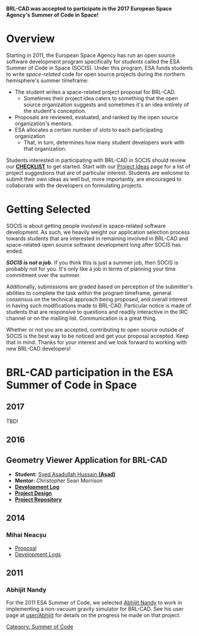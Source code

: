 **BRL-CAD was accepted to participate in the 2017 European Space
Agency's Summer of Code in Space!**

# Overview

Starting in 2011, the European Space Agency has run an open source
software development program specifically for *students* called the ESA
Summer of Code in Space (SOCIS). Under this program, ESA funds students
to write *space-related* code for open source projects during the
northern hemisphere's summer timeframe:

-   The student writes a space-related project proposal for BRL-CAD.
    -   Sometimes their project idea caters to something that the open
        source organization suggests and sometimes it's an idea entirely
        of the student's conception.
-   Proposals are reviewed, evaluated, and ranked by the open source
    organization's mentors.
-   ESA allocates a certain number of slots to each participating
    organization
    -   That, in turn, determines how many student developers work with
        that organization.

Students interested in participating with BRL-CAD in SOCIS should review
our **[CHECKLIST](Summer_of_Code/Checklist.md)** to get started.
Start with our [Project
Ideas](ESA_Summer_of_Code_in_Space/Project_Ideas.md) page for a
list of project suggestions that are of particular interest. Students
are welcome to submit their own ideas as well but, more importantly, are
encouraged to collaborate with the developers on formulating projects.

# Getting Selected

SOCIS is about getting people involved in space-related software
development. As such, we heavily weight our application selection
process towards students that are interested in remaining involved in
BRL-CAD and space-related open source software development long after
SOCIS has ended.

***SOCIS is not a job.*** If you think this is just a summer job, then
SOCIS is probably not for you. It's only like a job in terms of planning
your time commitment over the summer.

Additionally, submissions are graded based on perception of the
submitter's abilities to complete the task within the program timeframe,
general consensus on the technical approach being proposed, and overall
interest in having such modifications made to BRL-CAD. Particular notice
is made of students that are responsive to questions and readily
interactive in the IRC channel or on the mailing list. Communication is
a great thing.

Whether or not you are accepted, contributing to open source outside of
SOCIS is the best way to be noticed and get your proposal accepted. Keep
that in mind. Thanks for your interest and we look forward to working
with new BRL-CAD developers!

# BRL-CAD participation in the ESA Summer of Code in Space

## 2017

TBD!

## 2016

## Geometry Viewer Application for BRL-CAD

-   **Student:** [Syed Asadullah Hussain **(Asad)**](/wiki/user/Asadmorgoth)
-   **Mentor:** Christopher Sean Morrison
-   [**Development
    Log**](https://github.com/asadpiz/brlcad-viewer/commits/master)
-   [**Project Design**](Geometry_Viewer_Application_for_BRL-CAD.md)
-   [**Project Repository**](https://github.com/asadpiz/brlcad-viewer)

## 2014

### Mihai Neacșu

-   [Proposal](/wiki/user/Mihaineacsu/proposal2014)
-   [Development Logs](/wiki/user/Mihaineacsu/SoCIS2014/Logs)

## 2011

### Abhijit Nandy

For the 2011 ESA Summer of Code, we selected [Abhijit
Nandy](/wiki/user/Abhijit) to work in implementing a non-vacuum
gravity simulator for BRL-CAD. See his user page at
[user/Abhijit](/wiki/user/Abhijit) for details on the progress he
made on that project.

[Category: Summer of Code](Category:_Summer_of_Code)
